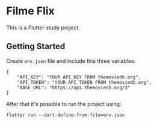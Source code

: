 # Filme Flix

This is a Flutter study project.

## Getting Started

Create `env.json` file and include this three variables:

```
{
    "API_KEY": "YOUR API_KEY FROM themoviedb.org",
    "API_TOKEN": "YOUR API_TOKEN FROM themoviedb.org",
    "BASE_URL": "https://api.themoviedb.org/3"
}
```
After that it's possible to run the project using:

```
flutter run --dart-define-from-file=env.json
```
